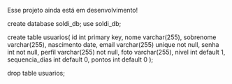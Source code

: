 Esse projeto ainda está em desenvolvimento!

create database soldi_db;
use soldi_db;

create table usuarios(
	id int primary key,
    nome varchar(255),
    sobrenome varchar(255),
    nascimento date,
    email varchar(255) unique not null,
    senha int not null,
    perfil varchar(255) not null,
    foto varchar(255),
    nivel int default 1,
    sequencia_dias int default 0,
    pontos int default 0
);

drop table usuarios;

